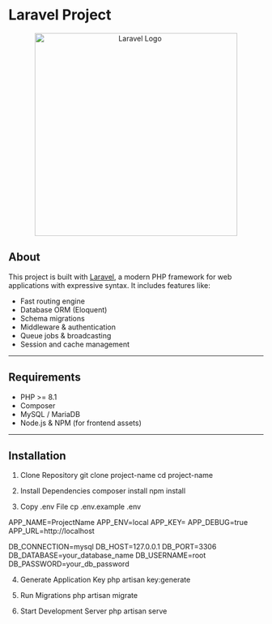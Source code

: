 # Laravel Project

<p align="center">
<a href="https://laravel.com" target="_blank"><img src="https://raw.githubusercontent.com/laravel/art/master/logo-lockup/5%20SVG/2%20CMYK/1%20Full%20Color/laravel-logolockup-cmyk-red.svg" width="400" alt="Laravel Logo"></a>
</p>

## About

This project is built with [Laravel](https://laravel.com/), a modern PHP framework for web applications with expressive syntax. It includes features like:

- Fast routing engine
- Database ORM (Eloquent)
- Schema migrations
- Middleware & authentication
- Queue jobs & broadcasting
- Session and cache management

---

## Requirements

- PHP >= 8.1
- Composer
- MySQL / MariaDB
- Node.js & NPM (for frontend assets)

---

## Installation

1. Clone Repository
git clone <repository-url> project-name
cd project-name

2. Install Dependencies
composer install
npm install

3. Copy .env File
cp .env.example .env

APP_NAME=ProjectName
APP_ENV=local
APP_KEY=
APP_DEBUG=true
APP_URL=http://localhost

DB_CONNECTION=mysql
DB_HOST=127.0.0.1
DB_PORT=3306
DB_DATABASE=your_database_name
DB_USERNAME=root
DB_PASSWORD=your_db_password


4. Generate Application Key
php artisan key:generate
 
5. Run Migrations
php artisan migrate

6. Start Development Server
php artisan serve
